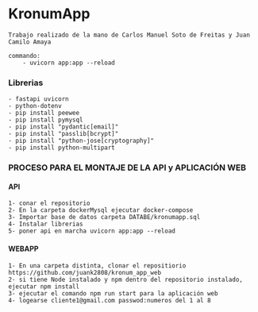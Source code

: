 # KronumApp
    Trabajo realizado de la mano de Carlos Manuel Soto de Freitas y Juan Camilo Amaya

    commando:
        - uvicorn app:app --reload 

### Librerias
    - fastapi uvicorn
    - python-dotenv
    - pip install peewee
    - pip install pymysql
    - pip install "pydantic[email]"
    - pip install "passlib[bcrypt]"
    - pip install "python-jose[cryptography]"
    - pip install python-multipart

### PROCESO PARA EL MONTAJE DE LA API y APLICACIÓN WEB
#### API 
    1- conar el repositorio 
    2- En la carpeta dockerMysql ejecutar docker-compose
    3- Importar base de datos carpeta DATABE/kronumapp.sql
    4- Instalar librerias
    5- poner api en marcha uvicorn app:app --reload
#### WEBAPP
    1- En una carpeta distinta, clonar el repositiorio https://github.com/juank2808/kronum_app_web
    2- si tiene Node instalado y npm dentro del repositorio instalado, ejecutar npm install
    3- ejecutar el comando npm run start para la aplicación web 
    4- logearse cliente1@gmail.com passwod:numeros del 1 al 8
    
   
